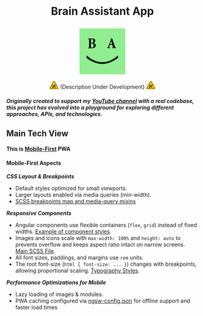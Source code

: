 # <p align="center">Brain Assistant App</p>

<p align="center">
  <img src="./.github/assets/logos/ba.png" alt="Brain Assistant Logo" width="120">
</p>

<p align="center">

  <img src="./.github/assets/icons/under-construction.jpg" alt="Under construction icon" width="24">
  (Description Under Development)
  <img src="./.github/assets/icons/under-construction.jpg" alt="Under construction icon" width="24">

</p>

#### <i>Originally created to support my [YouTube channel](https://www.youtube.com/@kirillushakov-webmobiledev6785) with a real codebase, this project has evolved into a playground for exploring different approaches, APIs, and technologies.</i>

## Main Tech View

#### This is [Mobile-First](#mobile-first-aspects) PWA

#### Mobile-First Aspects

**_CSS Layout & Breakpoints_**

- Default styles optimized for small viewports.
- Larger layouts enabled via media queries (min-width).
- [SCSS breakpoints map and media-query mixins](./frontend/src/scss/_breakpoints.scss)

**_Responsive Components_**

- Angular components use flexible containers (`flex`, `grid`) instead of fixed widths. [Example of component styles](./frontend/src/app/mobile-app/components/common/task-tiles-panel/task-tiles-panel.component.scss).
- Images and icons scale with `max-width: 100%` and `height: auto` to prevents overflow and keeps aspect ratio intact on narrow screens. [Main SCSS File](./frontend/src/styles.scss).
- All font sizes, paddings, and margins use `rem` units.
- The root font-size (`html { font-size: ... }`) changes with breakpoints, allowing proportional scaling. [Typography Styles](./frontend/src/scss/_typography.scss).

**_Performance Optimizations for Mobile_**

- Lazy loading of images & modules.
- PWA caching configured via [ngsw-config.json](./frontend/ngsw-config.json) for offline support and faster load times
